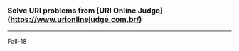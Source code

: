 ### Solve URI problems from [URI Online Judge] (https://www.urionlinejudge.com.br/) 
---------------
Fall-18
